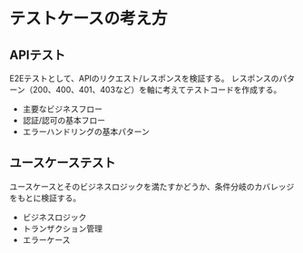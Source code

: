 # テストケースの考え方

## APIテスト

E2Eテストとして、APIのリクエスト/レスポンスを検証する。
レスポンスのパターン（200、400、401、403など）を軸に考えてテストコードを作成する。

- 主要なビジネスフロー
- 認証/認可の基本フロー
- エラーハンドリングの基本パターン

## ユースケーステスト

ユースケースとそのビジネスロジックを満たすかどうか、条件分岐のカバレッジをもとに検証する。

- ビジネスロジック
- トランザクション管理
- エラーケース
